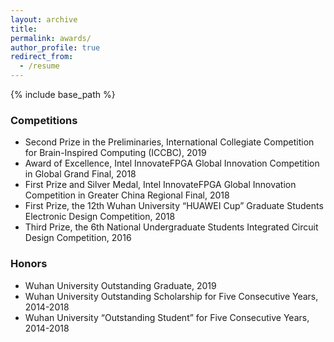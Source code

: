 ```yaml
---
layout: archive
title: 
permalink: awards/
author_profile: true
redirect_from:
  - /resume
---
```


{% include base_path %}

### Competitions 
* Second Prize in the Preliminaries, International Collegiate Competition for Brain-Inspired Computing (ICCBC), 2019
* Award of Excellence, Intel InnovateFPGA Global Innovation Competition in Global Grand Final, 2018
* First Prize and Silver Medal, Intel InnovateFPGA Global Innovation Competition in Greater China Regional Final, 2018
* First Prize, the 12th Wuhan University “HUAWEI Cup” Graduate Students Electronic Design Competition, 2018
* Third Prize, the 6th National Undergraduate Students Integrated Circuit Design Competition, 2016


### Honors 
* Wuhan University Outstanding Graduate, 2019
* Wuhan University Outstanding Scholarship for Five Consecutive Years, 2014-2018
* Wuhan University “Outstanding Student” for Five Consecutive Years, 2014-2018
